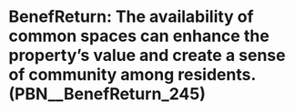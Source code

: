 # BenefReturn: __The availability of common spaces can enhance the property’s value and create a sense of community among residents.__ (PBN__BenefReturn_245)

